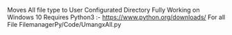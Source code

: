 Moves All file type to User Configurated Directory 
Fully Working on Windows 10
Requires Python3 :- https://www.python.org/downloads/
For all File FilemanagerPy/Code/UmangxAll.py



